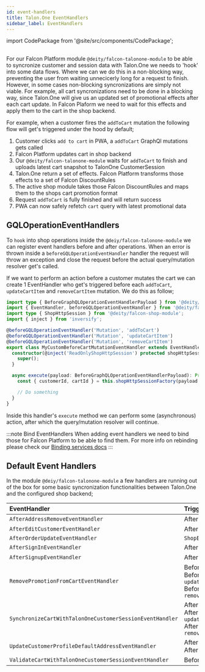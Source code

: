 ```yaml
---
id: event-handlers
title: Talon.One EventHandlers
sidebar_label: EventHandlers
---
```


import CodePackage from '@site/src/components/CodePackage';

<CodePackage name="@deity/falcon-talonone-module" />

##

For our Falcon Platform module `@deity/falcon-talonone-module` to be able to syncronize customer and session data with Talon.One we needs to 'hook' into some data flows. Where we can we do this in a non-blocking way, preventing the user from waiting unnecicerly long for a request to finish. However, in some cases non-blocking syncronizations are simply not viable. For example, all cart syncronizations need to be done in a blocking way, since Talon.One will give us an updated set of promotional effects after each cart update. In Falcon Plaform we need to wait for this effects and apply them to the cart in the shop backend.

For example, when a customer fires the `addToCart` mutation the following flow will get's triggered under the hood by default;

1. Customer clicks `add to cart` in PWA, a `addToCart` GraphQl mutations gets called
2. Falcon Platform updates cart in shop backend
3. Our `@deity/falcon-talonone-module` waits for `addToCart` to finish and uploads latest cart snapshot to TalonOne CustomerSession
4. Talon.One return a set of effects. Falcon Platform transforms those effects to a set of Falcon DiscountRules
5. The active shop module takes those Falcon DiscountRules and maps them to the shops cart promotion format
6. Request `addToCart` is fully finished and will return success
7. PWA can now safely refetch `cart` query with latest promotional data

## GQLOperationEventHandlers

To `hook` into shop operations inside the `@deiy/falcon-talonone-module` we can register event handlers before and after operations. When an error is thrown inside a `beforeGQLOperationEventHandler` handler the request will throw an exception and close the request before the actual query/mutation resolver get's called.

If we want to perform an action before a customer mutates the cart we can create 1 EventHandler who get's triggered before each `addToCart`, `updateCartItem` and `removeCartItem` mutation. We do this as follow;

```ts
import type { BeforeGraphQLOperationEventHandlerPayload } from '@deity/falcon-server-env';
import { EventHandler, beforeGQLOperationEventHandler } from '@deity/falcon-server-env';
import type { ShopHttpSession } from '@deity/falcon-shop-module';
import { inject } from 'inversify';

@beforeGQLOperationEventHandler('Mutation', 'addToCart')
@beforeGQLOperationEventHandler('Mutation', 'updateCartItem')
@beforeGQLOperationEventHandler('Mutation', 'removeCartItem')
export class MyCustomBeforeCartMutationEventHandler extends EventHandler<BeforeGraphQLOperationEventHandlerPayload> {
  constructor(@inject('ReadOnlyShopHttpSession') protected shopHttpSessionFactory: (httpSession) => ShopHttpSession) {
    super();
  }

  async execute(payload: BeforeGraphQLOperationEventHandlerPayload): Promise<void> {
    const { customerId, cartId } = this.shopHttpSessionFactory(payload.session);

    // Do something
  }
}
```

Inside this handler's `execute` method we can perform some (asynchronous) action, after which the query/mutation resolver will continue.

:::note Bind EventHandlers
When adding event handlers we need to bind those for Falcon Platform to be able to find them. For more info on rebinding please check our [Binding services docs](/docs/platform/server-v3/modules/module-api.md)
:::

## Default Event Handlers

In the module `@deiy/falcon-talonone-module` a few handlers are running out of the box for some basic syncronization functionalities between Talon.One and the configured shop backend;

| EventHandler                                             | Triggered                                                                                                              |
| :------------------------------------------------------- | :--------------------------------------------------------------------------------------------------------------------- |
| `AfterAddressRemoveEventHandler`                         | After Gql operation `removeAddress`                                                                                    |
| `AfterEditCustomerEventHandler`                          | After Gql operation `editCustomer`                                                                                     |
| `AfterOrderUpdateEventHandler`                           | `ShopEvents.ORDER_STATUS_UPDATED`                                                                                      |
| `AfterSignInEventHandler`                                | After Gql operation `signIn`                                                                                           |
| `AfterSignupEventHandler`                                | After Gql operation `signUp`                                                                                           |
| `RemovePromotionFromCartEventHandler`                    | Before Gql operation `addToCart`<br />Before Gql operation `updateCartItem`<br />Before Gql operation `removeCartItem` |
| `SynchronizeCartWithTalonOneCustomerSessionEventHandler` | After Gql operation `addToCart`<br />After Gql operation `updateCartItem`<br />After Gql operation `removeCartItem`    |
| `UpdateCustomerProfileDefaultAddressEventHandler`        | After Gql operation `addAddress`<br />After Gql operation `editAddress`                                                |
| `ValidateCartWithTalonOneCustomerSessionEventHandler`    | Before Gql operation `placeOrder`                                                                                      |

